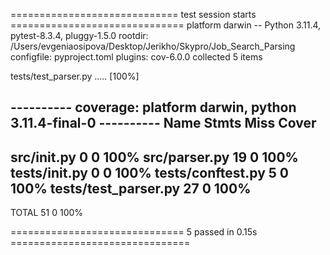 ============================= test session starts ==============================
platform darwin -- Python 3.11.4, pytest-8.3.4, pluggy-1.5.0
rootdir: /Users/evgeniaosipova/Desktop/Jerikho/Skypro/Job_Search_Parsing
configfile: pyproject.toml
plugins: cov-6.0.0
collected 5 items

tests/test_parser.py .....                                               [100%]

---------- coverage: platform darwin, python 3.11.4-final-0 ----------
Name                   Stmts   Miss  Cover
------------------------------------------
src/__init__.py            0      0   100%
src/parser.py             19      0   100%
tests/__init__.py          0      0   100%
tests/conftest.py          5      0   100%
tests/test_parser.py      27      0   100%
------------------------------------------
TOTAL                     51      0   100%


============================== 5 passed in 0.15s ===============================
